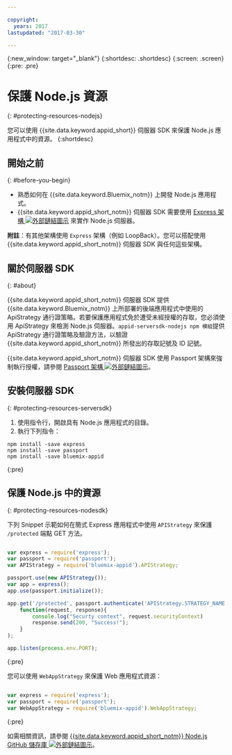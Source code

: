```yaml
---

copyright:
  years: 2017
lastupdated: "2017-03-30"

---
```


{:new_window: target="_blank"}
{:shortdesc: .shortdesc}
{:screen: .screen}
{:pre: .pre}

# 保護 Node.js 資源
{: #protecting-resources-nodejs}

您可以使用 {{site.data.keyword.appid_short}} 伺服器 SDK 來保護 Node.js 應用程式中的資源。
{:shortdesc}

## 開始之前
{: #before-you-begin}

* 熟悉如何在 {{site.data.keyword.Bluemix_notm}} 上開發 Node.js 應用程式。
* {{site.data.keyword.appid_short_notm}} 伺服器 SDK 需要使用 <a href="http://expressjs.com/" target="_blank">Express 架構 <img src="../../icons/launch-glyph.svg" alt="外部鏈結圖示"></a> 來實作 Node.js 伺服器。

**附註**：有其他架構使用 `Express` 架構（例如 LoopBack）。您可以搭配使用 {{site.data.keyword.appid_short_notm}} 伺服器 SDK 與任何這些架構。

## 關於伺服器 SDK
{: #about}

{{site.data.keyword.appid_short_notm}} 伺服器 SDK 提供 {{site.data.keyword.Bluemix_notm}} 上所部署的後端應用程式中使用的 ApiStrategy 通行證策略。若要保護應用程式免於遭受未經授權的存取，您必須使用 ApiStrategy 來檢測 Node.js 伺服器。`appid-serversdk-nodejs npm 模組`提供 ApiStrategy 通行證策略及驗證方法，以驗證 {{site.data.keyword.appid_short_notm}} 所發出的存取記號及 ID 記號。

{{site.data.keyword.appid_short_notm}} 伺服器 SDK 使用 Passport 架構來強制執行授權，請參閱 <a href="http://passportjs.org/" target="_blank">Passport 架構 <img src="../../icons/launch-glyph.svg" alt="外部鏈結圖示"></a>。


## 安裝伺服器 SDK
{: #protecting-resources-serversdk}

1. 使用指令行，開啟具有 Node.js 應用程式的目錄。
2. 執行下列指令：

  ```
  npm install -save express
  npm install -save passport
  npm install -save bluemix-appid
  ```
  {:pre}

## 保護 Node.js 中的資源
{: #protecting-resources-nodesdk}

下列 Snippet 示範如何在簡式 Express 應用程式中使用 `APIStrategy` 來保護 `/protected` 端點 GET 方法。

  ```JavaScript

  var express = require('express');
  var passport = require('passport');
  var APIStrategy = require('bluemix-appid').APIStrategy;

  passport.use(new APIStrategy());
  var app = express();
  app.use(passport.initialize());

  app.get('/protected', passport.authenticate('APIStrategy.STRATEGY_NAME', {session: false }),
      function(request, response){
          console.log("Securty context", request.securityContext)    
          response.send(200, "Success!");
      }
  );

  app.listen(process.env.PORT);
```
  {:pre}

您可以使用 `WebAppStrategy` 來保護 Web 應用程式資源：

  ```JavaScript

  var express = require('express');
  var passport = require('passport');
  var WebAppStrategy = require('bluemix-appid').WebAppStrategy;
  ```
  {:pre}

如需相關資訊，請參閱 <a href="https://github.com/ibm-cloud-security/appid-serversdk-nodejs" target="_blank">{{site.data.keyword.appid_short_notm}} Node.js GitHub 儲存庫 <img src="../../icons/launch-glyph.svg" alt="外部鏈結圖示"></a>。
